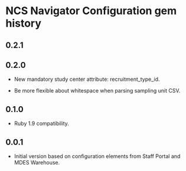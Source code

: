 NCS Navigator Configuration gem history
=======================================

0.2.1
-----

0.2.0
-----

- New mandatory study center attribute: recruitment_type_id.

- Be more flexible about whitespace when parsing sampling unit CSV.

0.1.0
-----

- Ruby 1.9 compatibility.

0.0.1
-----

- Initial version based on configuration elements from Staff Portal
  and MDES Warehouse.
